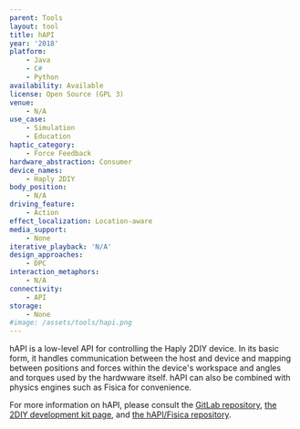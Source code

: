 ```yaml
---
parent: Tools
layout: tool
title: hAPI
year: '2018'
platform:
    - Java
    - C#
    - Python
availability: Available
license: Open Source (GPL 3)
venue:
    - N/A
use_case:
    - Simulation
    - Education
haptic_category:
    - Force Feedback
hardware_abstraction: Consumer
device_names:
    - Haply 2DIY
body_position:
    - N/A
driving_feature:
    - Action
effect_localization: Location-aware
media_support:
    - None
iterative_playback: 'N/A'
design_approaches:
    - DPC
interaction_metaphors:
    - N/A
connectivity:
    - API
storage:
    - None
#image: /assets/tools/hapi.png
---
```

hAPI is a low-level API for controlling the Haply 2DIY device.
In its basic form, it handles communication between the host and device and mapping between positions and forces within the device's workspace and angles and torques used by the hardwware itself.
hAPI can also be combined with physics engines such as Fisica for convenience.

For more information on hAPI, please consult the [GitLab repository](https://gitlab.com/Haply/hAPI), [the 2DIY development kit page](https://2diy.haply.co), and [the hAPI/Fisica repository](https://gitlab.com/Haply/hapi-fisica).
